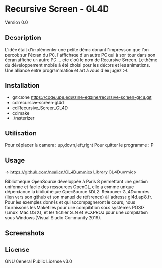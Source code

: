 # Recursive Screen - GL4D
Version 0.0


## Description
L'idée était d'implémenter une petite démo donant l'impression que l'on perçoit sur l'écran du PC, l'affichage d'un autre PC qui à son tour dans son écran affiche un autre PC ... etc d'où le nom de Recursive Screen. Le thème du développement mobile à été choisi pour les décors et les animations.
Une alliance entre programmation et art à vous d'en jugez :-).


## Installation

 - git clone https://code.up8.edu/zine-eddine/recursive-screen-gl4d.git
 - cd recursive-screen-gl4d
 - cd Recursive_Screen_GL4D
 - cd make
 - ./rasterizer
 
 
 ## Utilisation
 
Pour déplacer la camera : up,down,left,right
Pour quitter le programme : P
 

## Usage
-> https://github.com/noalien/GL4Dummies 
Library GL4Dummies

Bibliothèque OpenSource développée à Paris 8 permettant une gestion uniforme et facile des ressources OpenGL, elle a comme unique dépendance la bibliothèque OpenSource SDL2. Retrouver GL4Dummies (lien vers son github et son manuel de référence) à l'adresse gl4d.api8.fr. Pour les exemples donnés et qui accompagneront le cours, nous fournissons les Makefiles pour une compilation sous systèmes POSIX (Linux, Mac OS X), et les fichier SLN et VCXPROJ pour une compilation sous Windows (Visual Studio Community 2019).

## Screenshots




## License
GNU General Public License v3.0

